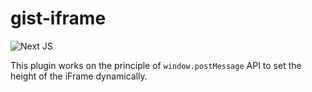 # gist-iframe

![Next JS](https://img.shields.io/badge/Next-black?style=for-the-badge&logo=next.js&logoColor=white)

This plugin works on the principle of `window.postMessage` API to set the height of the iFrame dynamically.
